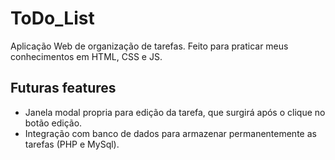 # ToDo_List
Aplicação Web de organização de tarefas. Feito para praticar meus conhecimentos em HTML, CSS e JS.

## Futuras features
- Janela modal propria para edição da tarefa, que surgirá após o clique no botão edição.
- Integração com banco de dados para armazenar permanentemente as tarefas (PHP e MySql). 
